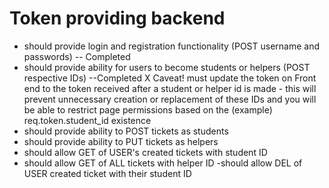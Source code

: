 # Token providing backend

- should provide login and registration functionality (POST username and passwords) 
    -- Completed
- should provide ability for users to become students or helpers (POST respective IDs)
    --Completed 
        X Caveat! must update the token on Front end to the token received after a student or helper id is made - this will prevent unnecessary creation or replacement of these IDs and you will be able to restrict page permissions based on the (example) req.token.student_id existence
- should provide ability to POST tickets as students
- should provide ability to PUT tickets as helpers
- should allow GET of USER's created tickets with student ID
- should allow GET of ALL tickets with helper ID
-should allow DEL of USER created ticket with their student ID
